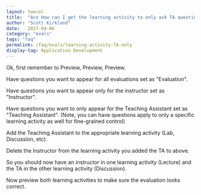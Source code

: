 ```yaml
---
layout: twocol
title:  "Ace How can I get the learning activity to only ask TA questions?"
author: "Scott Kirkland"
date:   2017-04-06
category: "evals"
tags: "faq"
permalink: /faq/evals/learning-activity-TA-only
display-tag: Application Development
---
```


Ok, first remember to Preview, Preview, Preview.

Have questions you want to appear for all evaluations set as "Evaluation".

Have questions you want to appear only for the instructor set as "Instructor".

Have questions you want to only appear for the Teaching Assistant set as "Teaching Assistant". (Note, you can have questions apply to only a specific learning activity as well for fine-grained control)

Add the Teaching Assistant to the appropriate learning activity (Lab, Discussion, etc).

Delete the Instructor from the learning activity you added the TA to above.

So you should now have an instructor in one learning activity (Lecture) and the TA in the other learning activity (Discussion).

Now preview both learning activities to make sure the evaluation looks correct.
